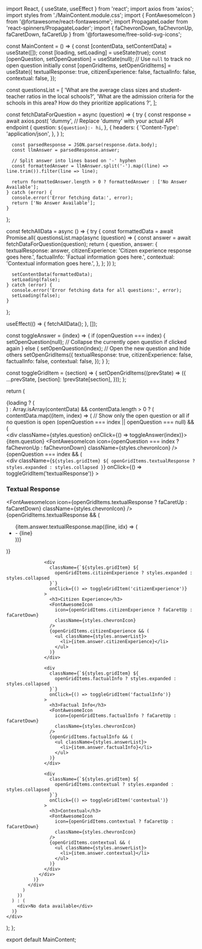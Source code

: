 import React, { useState, useEffect } from 'react';
import axios from 'axios';
import styles from './MainContent.module.css';
import { FontAwesomeIcon } from '@fortawesome/react-fontawesome';
import PropagateLoader from 'react-spinners/PropagateLoader';
import { faChevronDown, faChevronUp, faCaretDown, faCaretUp } from '@fortawesome/free-solid-svg-icons';

const MainContent = () => {
  const [contentData, setContentData] = useState([]);
  const [loading, setLoading] = useState(true);
  const [openQuestion, setOpenQuestion] = useState(null); // Use `null` to track no open question initially
  const [openGridItems, setOpenGridItems] = useState({
    textualResponse: true,
    citizenExperience: false,
    factualInfo: false,
    contextual: false,
  });

  const questionsList = [
    'What are the average class sizes and student-teacher ratios in the local schools?',
    'What are the admission criteria for the schools in this area? How do they prioritize applications ?',
  ];

  const fetchDataForQuestion = async (question) => {
    try {
      const response = await axios.post(
        'dummy', // Replace 'dummy' with your actual API endpoint
        {
          question: `${question}:- hi`,
        },
        {
          headers: {
            'Content-Type': 'application/json',
          },
        }
      );

      const parsedResponse = JSON.parse(response.data.body);
      const llmAnswer = parsedResponse.answer;

      // Split answer into lines based on '-' hyphen
      const formattedAnswer = llmAnswer.split('-').map((line) => line.trim()).filter(line => line);

      return formattedAnswer.length > 0 ? formattedAnswer : ['No Answer Available'];
    } catch (error) {
      console.error('Error fetching data:', error);
      return ['No Answer Available'];
    }
  };

  const fetchAllData = async () => {
    try {
      const formattedData = await Promise.all(
        questionsList.map(async (question) => {
          const answer = await fetchDataForQuestion(question);
          return {
            question,
            answer: {
              textualResponse: answer,
              citizenExperience: 'Citizen experience response goes here.',
              factualInfo: 'Factual information goes here.',
              contextual: 'Contextual information goes here.',
            },
          };
        })
      );

      setContentData(formattedData);
      setLoading(false);
    } catch (error) {
      console.error('Error fetching data for all questions:', error);
      setLoading(false);
    }
  };

  useEffect(() => {
    fetchAllData();
  }, []);

  const toggleAnswer = (index) => {
    if (openQuestion === index) {
      setOpenQuestion(null); // Collapse the currently open question if clicked again
    } else {
      setOpenQuestion(index); // Open the new question and hide others
      setOpenGridItems({
        textualResponse: true,
        citizenExperience: false,
        factualInfo: false,
        contextual: false,
      });
    }
  };

  const toggleGridItem = (section) => {
    setOpenGridItems((prevState) => ({
      ...prevState,
      [section]: !prevState[section],
    }));
  };

  return (
    <div className={styles.mainContent}>
      {loading ? (
        <div className={styles.loaderWrapper}>
          <PropagateLoader color="rgb(15, 95, 220)" loading={loading} size={22} />
        </div>
      ) : Array.isArray(contentData) && contentData.length > 0 ? (
        contentData.map((item, index) => (
          // Show only the open question or all if no question is open
          (openQuestion === index || openQuestion === null) && (
            <div key={index} className={styles.questionBlock}>
              <div className={styles.question} onClick={() => toggleAnswer(index)}>
                {item.question}
                <FontAwesomeIcon
                  icon={openQuestion === index ? faChevronUp : faChevronDown}
                  className={styles.chevronIcon}
                />
              </div>
              {openQuestion === index && (
                <div className={styles.gridAnswer}>
                  <div
                    className={`${styles.gridItem} ${
                      openGridItems.textualResponse ? styles.expanded : styles.collapsed
                    }`}
                    onClick={() => toggleGridItem('textualResponse')}
                  >
                    <h3>Textual Response</h3>
                    <FontAwesomeIcon
                      icon={openGridItems.textualResponse ? faCaretUp : faCaretDown}
                      className={styles.chevronIcon}
                    />
                    {openGridItems.textualResponse && (
                      <ul className={styles.answerList}>
                        {item.answer.textualResponse.map((line, idx) => (
                          <li key={idx}>- {line}</li>
                        ))}
                      </ul>
                    )}
                  </div>

                  <div
                    className={`${styles.gridItem} ${
                      openGridItems.citizenExperience ? styles.expanded : styles.collapsed
                    }`}
                    onClick={() => toggleGridItem('citizenExperience')}
                  >
                    <h3>Citizen Experience</h3>
                    <FontAwesomeIcon
                      icon={openGridItems.citizenExperience ? faCaretUp : faCaretDown}
                      className={styles.chevronIcon}
                    />
                    {openGridItems.citizenExperience && (
                      <ul className={styles.answerList}>
                        <li>{item.answer.citizenExperience}</li>
                      </ul>
                    )}
                  </div>

                  <div
                    className={`${styles.gridItem} ${
                      openGridItems.factualInfo ? styles.expanded : styles.collapsed
                    }`}
                    onClick={() => toggleGridItem('factualInfo')}
                  >
                    <h3>Factual Info</h3>
                    <FontAwesomeIcon
                      icon={openGridItems.factualInfo ? faCaretUp : faCaretDown}
                      className={styles.chevronIcon}
                    />
                    {openGridItems.factualInfo && (
                      <ul className={styles.answerList}>
                        <li>{item.answer.factualInfo}</li>
                      </ul>
                    )}
                  </div>

                  <div
                    className={`${styles.gridItem} ${
                      openGridItems.contextual ? styles.expanded : styles.collapsed
                    }`}
                    onClick={() => toggleGridItem('contextual')}
                  >
                    <h3>Contextual</h3>
                    <FontAwesomeIcon
                      icon={openGridItems.contextual ? faCaretUp : faCaretDown}
                      className={styles.chevronIcon}
                    />
                    {openGridItems.contextual && (
                      <ul className={styles.answerList}>
                        <li>{item.answer.contextual}</li>
                      </ul>
                    )}
                  </div>
                </div>
              )}
            </div>
          )
        ))
      ) : (
        <div>No data available</div>
      )}
    </div>
  );
};

export default MainContent;
